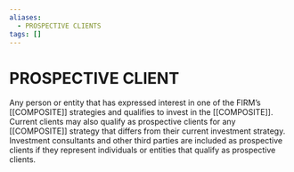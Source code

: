 ```yaml
---
aliases:
  - PROSPECTIVE CLIENTS
tags: []
---
```

# PROSPECTIVE CLIENT
Any person or entity that has expressed interest in one of the FIRM’s [[COMPOSITE]] strategies and qualifies to invest in the [[COMPOSITE]]. Current clients may also qualify as prospective clients for any [[COMPOSITE]] strategy that differs from their current investment strategy. Investment consultants and other third parties are included as prospective clients if they represent individuals or entities that qualify as prospective clients.